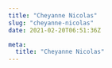 ```yaml
---
title: "Cheyanne Nicolas"
slug: "cheyanne-nicolas"
date: 2021-02-20T06:51:36Z

meta:
  title: "Cheyanne Nicolas"
---
```


